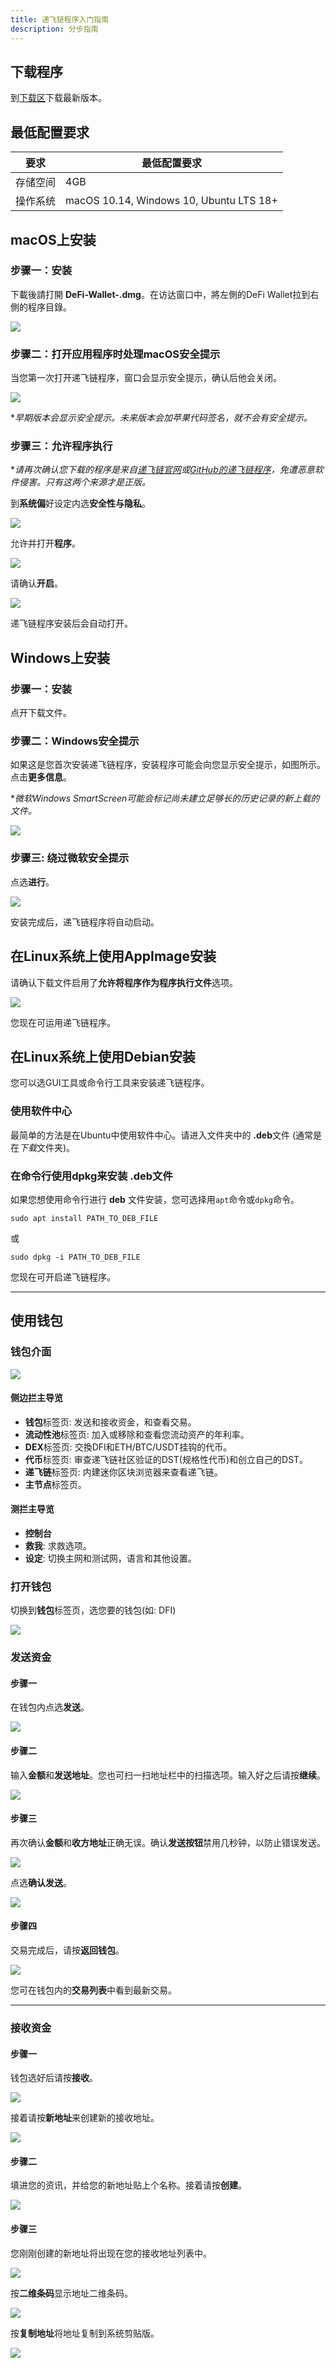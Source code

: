 ```yaml
---
title: 递飞链程序入门指南
description: 分步指南
---
```


## 下载程序

到[下载区](/downloads)下载最新版本。

## 最低配置要求

| 要求 | 最低配置要求 |
|-|-|
| 存储空间 | 4GB |
| 操作系统 | macOS 10.14, Windows 10, Ubuntu LTS 18+ |

## macOS上安装

### 步骤一：安装

下載後請打開 **DeFi-Wallet-<version>.dmg**。在访达窗口中，將左側的DeFi Wallet拉到右側的程序目錄。

![](/img/guides/installing-defi-app/drag-to-install.png)

### 步骤二：打开应用程序时处理macOS安全提示

当您第一次打开递飞链程序，窗口会显示安全提示，确认后他会关闭。

![](/img/guides/installing-defi-app/macos-security-prompt.png)

\**早期版本会显示安全提示。未来版本会加苹果代码签名，就不会有安全提示。*

### 步骤三：允许程序执行

\**请再次确认您下载的程序是来自[递飞链官网](/)或[GitHub的递飞链程序](https://github.com/DeFiCh/app/releases)，免遭恶意软件侵害。只有这两个来源才是正版。*

到**系统偏**好设定内选**安全性与隐私**。

![](/img/guides/installing-defi-app/system-preferences.png)

允许并打开**程序**。

![](/img/guides/installing-defi-app/open-anyway-a.png)

请确认**开启**。

![](/img/guides/installing-defi-app/open-anyway-b.png)

递飞链程序安装后会自动打开。

## Windows上安装

### 步骤一：安装

点开下载文件。

### 步骤二：Windows安全提示

如果这是您首次安装递飞链程序，安装程序可能会向您显示安全提示，如图所示。点击**更多信息**。

\**微软Windows SmartScreen可能会标记尚未建立足够长的历史记录的新上载的文件。*

![](/img/guides/installing-defi-app/CUmfPMS.png)

### 步骤三: 绕过微软安全提示

点选**进行**。

![](/img/guides/installing-defi-app/S7SFwms.png)

安装完成后，递飞链程序将自动启动。

## 在Linux系统上使用AppImage安装

请确认下载文件启用了**允许将程序作为程序执行文件**选项。

![](/img/guides/installing-defi-app/TU3ggCU.png)

您现在可运用递飞链程序。

## 在Linux系统上使用Debian安装

您可以选GUI工具或命令行工具来安装递飞链程序。

### 使用软件中心

最简单的方法是在Ubuntu中使用软件中心。请进入文件夹中的 **.deb**文件 (通常是在*下载*文件夹)。

### 在命令行使用dpkg来安装 .deb文件

如果您想使用命令行进行 **deb** 文件安装，您可选择用`apt`命令或`dpkg`命令。

```
sudo apt install PATH_TO_DEB_FILE
```

或

```
sudo dpkg -i PATH_TO_DEB_FILE
```


您现在可开启递飞链程序。

---

## 使用钱包

### 钱包介面

![](/img/guides/installing-defi-app/wallets.png)

#### 侧边拦主导览

- **钱包**标签页: 发送和接收资金，和查看交易。
- **流动性池**标签页: 加入或移除和查看您流动资产的年利率。
- **DEX**标签页: 交換DFI和ETH/BTC/USDT挂钩的代币。
- **代币**标签页: 审查递飞链社区验证的DST(规格性代币)和创立自己的DST。
- **递飞链**标签页: 内建迷你区块浏览器来查看递飞链。
- **主节点**标签页。

#### 测拦主导览

- **控制台**
- **救我**: 求救选项。
- **设定**: 切换主网和测试网，语言和其他设置。

### 打开钱包

切换到**钱包**标签页，选您要的钱包(如: DFI)

![](/img/guides/installing-defi-app/wallets-choose.png)

### 发送资金

#### 步骤一

在钱包内点选**发送**。

![](/img/guides/installing-defi-app/wallet-send.png)

#### 步骤二

输入**金额**和**发送地址**。您也可扫一扫地址栏中的扫描选项。输入好之后请按**继续**。

![](/img/guides/installing-defi-app/wallet-send1.png)

#### 步骤三

再次确认**金额**和**收方地址**正确无误。确认**发送按钮**禁用几秒钟，以防止错误发送。

![](/img/guides/installing-defi-app/wallet-send2.png)

点选**确认发送**。

![](/img/guides/installing-defi-app/wallet-send3.png)

#### 步骤四

交易完成后，请按**返回钱包**。

![](/img/guides/installing-defi-app/wallet-send4.png)

您可在钱包内的**交易列表**中看到最新交易。

---

### 接收资金

#### 步骤一

钱包选好后请按**接收**。

![](/img/guides/installing-defi-app/wallet-receive.png)

接着请按**新地址**来创建新的接收地址。

![](/img/guides/installing-defi-app/wallet-receive1.png)

#### 步骤二

填进您的资讯，并给您的新地址贴上个名称。接着请按**创建**。

![](/img/guides/installing-defi-app/wallet-receive2.png)

#### 步骤三

您刚刚创建的新地址将出现在您的接收地址列表中。

![](/img/guides/installing-defi-app/wallet-receive3.png)

按**二维条码**显示地址二维条码。

![](/img/guides/installing-defi-app/wallet-receive4.png)

按**复制地址**将地址复制到系统剪贴版。

![](/img/guides/installing-defi-app/wallet-receive5.png)
